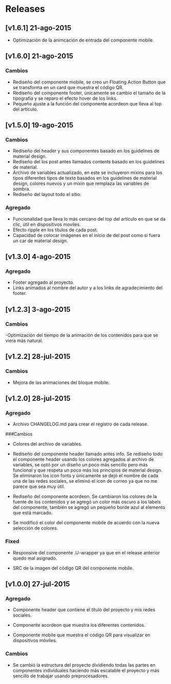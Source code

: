 # Releases

## [v1.6.1] 21-ago-2015
- Optimización de la animcación de entrada del componente mobile.

## [v1.6.0] 21-ago-2015
### Cambios
- Rediseño del componente mobile, se creo un Floating Action Button que se transforma en un card que muestra el código QR.
- Rediseño del componente footer, únicamente se cambio el tamaño de la tipografia y se reparo el efecto hover de los links.
- Pequeño ajuste a la función del componente acordeon que lleva al top del artículo.

## [v1.5.0] 19-ago-2015
### Cambios
- Rediseño del header y sus componentes basado en los guidelines de material design.
- Rediseño del los post antes llamados contents basado en los guidelines de material.
- Archivo de variables actualizado, en este se incluyeron mixins para los tipos diferentes tipos de texto basados en los guidelines de material design, colores nuevos y un mixin que remplaza las variables de sombra.
- Rediseño del layout todo el sitio.

### Agregado
- Funcionalidad que lleva lo más cercano del top del artículo en que se da clic, útil en dispositivos moviles.
- Efecto ripple en los títulos de cada post.
- Capacidad de colocar imágenes en el inicio de del post como si fuera un car de material design.

## [v1.3.0] 4-ago-2015
### Agregado
- Footer agregado al proyecto.
- Links animados al nombre del autor y a los links de agradecimiento del footer.

## [v1.2.3] 3-ago-2015
### Cambios
-Optimización del tiempo de la animación de los contenidos para que se viera más natural.

## [v1.2.2] 28-jul-2015
### Cambios
- Mejora de las animaciones del bloque mobile.

## [v1.2.0] 28-jul-2015
### Agregado
- Archivo CHANGELOG.md para crear el registro de cada release.

###Cambios
- Colores del archivo de variables.

- Rediseño del componente header llamado antes info. Se rediseño todo el componente header usando los colores agregados al archivo de variables, se optó por un diseño un poco más sencillo pero más funcional y que respeta un poco más los principios de material design.
Se eliminaron los icon fonts y únicamente se dejó el nombre de cada una de las redes sociales, se eliminó el icon de correo ya que no me parece que sea muy útil.

- Rediseño del componente acordeon. Se cambiaron los colores de la fuente de los contenidos y se agregó un color más oscuro a los labels del componente, también se agregó un pequeño borde azul al elemento que está marcado.

- Se modificó el color del componente mobile de acuerdo con la nueva selección de colores.

### Fixed
- Responsive del componente .U-wrapper ya que en el release anterior quedo mal asignado.

- SRC de la imagen del código QR del componente mobile.

## [v1.0.0] 27-jul-2015
### Agregado
- Componente header que contiene el título del proyecto y mis redes sociales.

- Componente acordeon que muestra los diferentes contenidos.

- Componente mobile que muestra el código QR para visualizar en dispositivos móviles.

### Cambios
- Se cambió la estructura del proyecto dividiendo todas las partes en componentes individuales haciendo más escalable el proyecto y más sencillo de trabajar usando preprocesadores.
